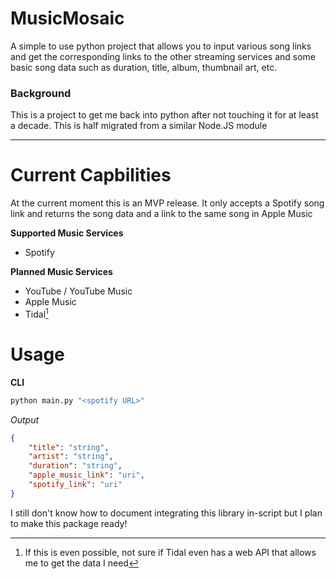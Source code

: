 # MusicMosaic
 A simple to use python project that allows you to input various song links and get the corresponding links to the other streaming services and some basic song data such as duration, title, album, thumbnail art, etc.

### Background
This is a project to get me back into python after not touching it for at least a decade. This is half migrated from a similar Node.JS module

---
# Current Capbilities
At the current moment this is an MVP release. It only accepts a Spotify song link and returns the song data and a link to the same song in Apple Music

**Supported Music Services**
- Spotify

**Planned Music Services**
- YouTube / YouTube Music
- Apple Music
- Tidal[^1]

# Usage
**CLI**
```python
python main.py "<spotify URL>"
```
*Output*
```json
{
    "title": "string",
    "artist": "string",
    "duration": "string",
    "apple_music_link": "uri",
    "spotify_link": "uri"
}
```

I still don't know how to document integrating this library in-script but I plan to make this package ready!

[^1]: If this is even possible, not sure if Tidal even has a web API that allows me to get the data I need
